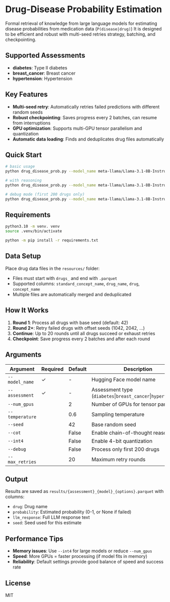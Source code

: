 # Drug-Disease Probability Estimation

Formal retrieval of knowledge from large language models for estimating disease probabilities from medication data (`P(disease|drug)`) 
It is designed to be efficient and robust with multi-seed retries strategy, batching, and checkpointing.


## Supported Assessments

- **diabetes**: Type II diabetes
- **breast_cancer**: Breast cancer  
- **hypertension**: Hypertension

## Key Features

- **Multi-seed retry**: Automatically retries failed predictions with different random seeds
- **Robust checkpointing**: Saves progress every 2 batches, can resume from interruptions
- **GPU optimization**: Supports multi-GPU tensor parallelism and quantization
- **Automatic data loading**: Finds and deduplicates drug files automatically

## Quick Start

```bash
# basic usage
python drug_disease_prob.py --model_name meta-llama/Llama-3.1-8B-Instruct --assessment diabetes

# with reasoning
python drug_disease_prob.py --model_name meta-llama/Llama-3.1-8B-Instruct --assessment breast_cancer --cot

# debug mode (first 200 drugs only)
python drug_disease_prob.py --model_name meta-llama/Llama-3.1-8B-Instruct --assessment diabetes --debug
```

## Requirements

```bash
python3.10 -m venv. venv
source .venv/bin/activate

python -m pip install -r requirements.txt
```

## Data Setup

Place drug data files in the `resources/` folder:
- Files must start with `drugs_` and end with `.parquet`
- Supported columns: `standard_concept_name`, `drug_name`, `drug`, `concept_name`
- Multiple files are automatically merged and deduplicated

## How It Works

1. **Round 1**: Process all drugs with base seed (default: 42)
2. **Round 2+**: Retry failed drugs with offset seeds (1042, 2042, ...)
3. **Continue**: Up to 20 rounds until all drugs succeed or exhaust retries
4. **Checkpoint**: Save progress every 2 batches and after each round

## Arguments

| Argument | Required | Default | Description                                                   |
|----------|----------|---------|---------------------------------------------------------------|
| `--model_name` | ✓ | - | Hugging Face model name                                       |
| `--assessment` | ✓ | - | Assessment type (`diabetes`\|`breast_cancer`\|`hypertension`) |
| `--num_gpus` | | 2 | Number of GPUs for tensor parallelism                         |
| `--temperature` | | 0.6 | Sampling temperature                                          |
| `--seed` | | 42 | Base random seed                                              |
| `--cot` | | False | Enable chain-of-thought reasoning                             |
| `--int4` | | False | Enable 4-bit quantization                                     |
| `--debug` | | False | Process only first 200 drugs                                  |
| `--max_retries` | | 20 | Maximum retry rounds                                          |

## Output

Results are saved as `results/{assessment}_{model}_{options}.parquet` with columns:
- `drug`: Drug name
- `probability`: Estimated probability (0-1, or None if failed)
- `llm_response`: Full LLM response text  
- `seed`: Seed used for this estimate

## Performance Tips

- **Memory issues**: Use `--int4` for large models or reduce `--num_gpus`
- **Speed**: More GPUs = faster processing (if model fits in memory)
- **Reliability**: Default settings provide good balance of speed and success rate

## License

MIT
